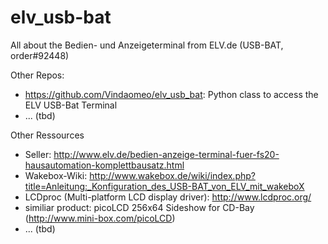 elv_usb-bat
===========

All about the Bedien- und Anzeigeterminal from ELV.de (USB-BAT, order#92448)

Other Repos:
 - https://github.com/Vindaomeo/elv_usb_bat: Python class to access the ELV USB-Bat Terminal
 - ... (tbd)

Other Ressources
 - Seller: http://www.elv.de/bedien-anzeige-terminal-fuer-fs20-hausautomation-komplettbausatz.html
 - Wakebox-Wiki: http://www.wakebox.de/wiki/index.php?title=Anleitung:_Konfiguration_des_USB-BAT_von_ELV_mit_wakeboX
 - LCDproc (Multi-platform LCD display driver): http://www.lcdproc.org/
 - similiar product: picoLCD 256x64 Sideshow for CD-Bay (http://www.mini-box.com/picoLCD)
 - ... (tbd)
